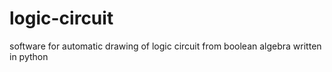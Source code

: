 # logic-circuit
software for automatic drawing of logic circuit from boolean algebra written in python

